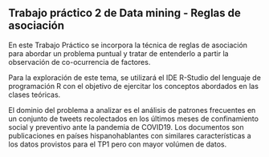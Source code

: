 ## Trabajo práctico 2 de Data mining - Reglas de asociación

En este Trabajo Práctico se incorpora la técnica de reglas de asociación para abordar un problema puntual y tratar de entenderlo a partir la observación de co-ocurrencia de factores.

Para la exploración de este tema, se utilizará el IDE R-Studio del lenguaje de programación R con el objetivo de ejercitar los conceptos abordados en las clases teóricas.

El dominio del problema a analizar es el análisis de patrones frecuentes en un conjunto de tweets recolectados en los últimos meses de confinamiento social y preventivo ante la pandemia de COVID19. Los documentos son publicaciones en países hispanohablantes con similares características a los datos provistos para el TP1 pero con mayor volúmen de datos.
